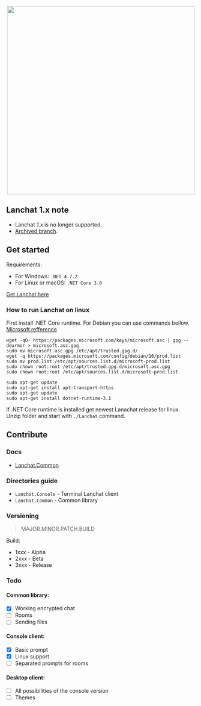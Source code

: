 <p align="center">
<img src="https://www.tofu.ovh/files/lanchat2_logo.png" width="500">
</p>


## Lanchat 1.x note
* Lanchat *1.x* is no longer supported.
* [Archived branch](https://github.com/tofudd/lanchat/tree/1.x).

## Get started

Requirements:

* For Windows: `.NET 4.7.2`
* For Linux or macOS: `.NET Core 3.0`

[Get Lanchat here](https://github.com/tofudd/lanchat/releases)

### How to run Lanchat on linux

First install .NET Core runtime. For Debian you can use commands bellow.
[Microsoft refference](https://docs.microsoft.com/en-us/dotnet/core/install/)

```
wget -qO- https://packages.microsoft.com/keys/microsoft.asc | gpg --dearmor > microsoft.asc.gpg
sudo mv microsoft.asc.gpg /etc/apt/trusted.gpg.d/
wget -q https://packages.microsoft.com/config/debian/10/prod.list
sudo mv prod.list /etc/apt/sources.list.d/microsoft-prod.list
sudo chown root:root /etc/apt/trusted.gpg.d/microsoft.asc.gpg
sudo chown root:root /etc/apt/sources.list.d/microsoft-prod.list

sudo apt-get update
sudo apt-get install apt-transport-https
sudo apt-get update
sudo apt-get install dotnet-runtime-3.1
```

If .NET Core runtime is installed get newest Lanachat release for linux. Unzip folder and start with `./Lanchat` command.

## Contribute

### Docs
* [Lanchat.Common](https://github.com/tofudd/lanchat/blob/master/docs/Lanchat.Common.md)

### Directories guide
* `Lanchat.Console` - Terminal Lanchat client
* `Lanchat.Common` - Common library

### Versioning
>MAJOR.MINOR.PATCH.BUILD

Build:
* 1xxx - Alpha
* 2xxx - Beta
* 3xxx - Release

### Todo
#### Common library:
- [x] Working encrypted chat
- [ ] Rooms
- [ ] Sending files

#### Console client:
- [x] Basic prompt
- [x] Linux support
- [ ] Separated prompts for rooms

#### Desktop client:
- [ ] All possibilities of the console version
- [ ] Themes